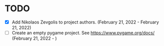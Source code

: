 # TODO

- [X] Add Nikolaos Zevgolis to project authors. (February 21, 2022 - February 21, 2022)
- [ ] Create an empty pygame project. See https://www.pygame.org/docs/ (February 21, 2022 - )
